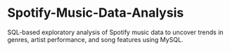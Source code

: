 # Spotify-Music-Data-Analysis
SQL-based exploratory analysis of Spotify music data to uncover trends in genres, artist performance, and song features using MySQL.
